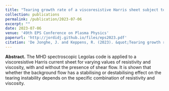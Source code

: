 ```yaml
---
title: "Tearing growth rate of a viscoresistive Harris sheet subject to flow"
collection: publications
permalink: /publication/2023-07-06
excerpt: ""
date: 2023-07-06
venue: '49th EPS Conference on Plasma Physics'
paperurl: 'http://jordidj.github.io/files/eps2023.pdf'
citation: 'De Jonghe, J. and Keppens, R. (2023). &quot;Tearing growth rate of a viscoresistive Harris sheet subject to flow&quot; in <i>49th EPS Conference on Plasma Physics</i>. O4.201.'
---
```


__Abstract.__ The MHD spectroscopic Legolas code is applied to a viscoresistive Harris current sheet for varying values of resistivity and viscosity, with and without the presence of shear flow. It is shown that whether the background flow has a stabilising or destabilising effect on the tearing instability depends on the specific combination of resistivity and viscosity.